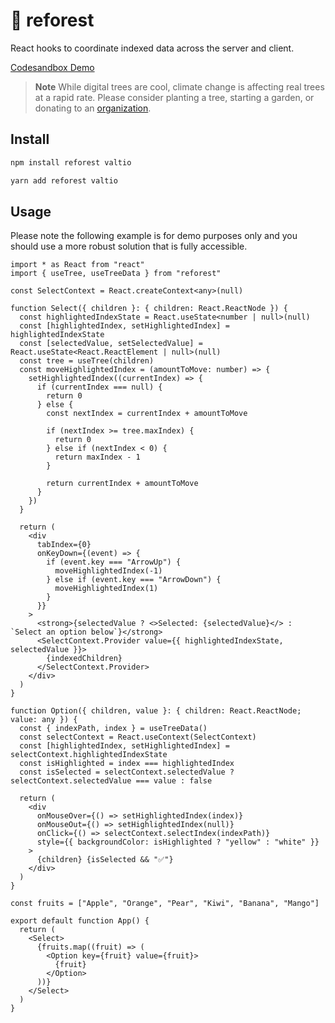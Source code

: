 # 🌲 reforest

React hooks to coordinate indexed data across the server and client.

[Codesandbox Demo](https://codesandbox.io/s/useindexedchildren-demo-0bpkby)

> **Note**
> While digital trees are cool, climate change is affecting real trees at a rapid rate. Please consider planting a tree, starting a garden, or donating to an [organization](https://onetreeplanted.org/).

## Install

```bash
npm install reforest valtio
```

```bash
yarn add reforest valtio
```

## Usage

Please note the following example is for demo purposes only and you should use a more robust solution that is fully accessible.

```tsx
import * as React from "react"
import { useTree, useTreeData } from "reforest"

const SelectContext = React.createContext<any>(null)

function Select({ children }: { children: React.ReactNode }) {
  const highlightedIndexState = React.useState<number | null>(null)
  const [highlightedIndex, setHighlightedIndex] = highlightedIndexState
  const [selectedValue, setSelectedValue] = React.useState<React.ReactElement | null>(null)
  const tree = useTree(children)
  const moveHighlightedIndex = (amountToMove: number) => {
    setHighlightedIndex((currentIndex) => {
      if (currentIndex === null) {
        return 0
      } else {
        const nextIndex = currentIndex + amountToMove

        if (nextIndex >= tree.maxIndex) {
          return 0
        } else if (nextIndex < 0) {
          return maxIndex - 1
        }

        return currentIndex + amountToMove
      }
    })
  }

  return (
    <div
      tabIndex={0}
      onKeyDown={(event) => {
        if (event.key === "ArrowUp") {
          moveHighlightedIndex(-1)
        } else if (event.key === "ArrowDown") {
          moveHighlightedIndex(1)
        }
      }}
    >
      <strong>{selectedValue ? <>Selected: {selectedValue}</> : `Select an option below`}</strong>
      <SelectContext.Provider value={{ highlightedIndexState, selectedValue }}>
        {indexedChildren}
      </SelectContext.Provider>
    </div>
  )
}

function Option({ children, value }: { children: React.ReactNode; value: any }) {
  const { indexPath, index } = useTreeData()
  const selectContext = React.useContext(SelectContext)
  const [highlightedIndex, setHighlightedIndex] = selectContext.highlightedIndexState
  const isHighlighted = index === highlightedIndex
  const isSelected = selectContext.selectedValue ? selectContext.selectedValue === value : false

  return (
    <div
      onMouseOver={() => setHighlightedIndex(index)}
      onMouseOut={() => setHighlightedIndex(null)}
      onClick={() => selectContext.selectIndex(indexPath)}
      style={{ backgroundColor: isHighlighted ? "yellow" : "white" }}
    >
      {children} {isSelected && "✅"}
    </div>
  )
}

const fruits = ["Apple", "Orange", "Pear", "Kiwi", "Banana", "Mango"]

export default function App() {
  return (
    <Select>
      {fruits.map((fruit) => (
        <Option key={fruit} value={fruit}>
          {fruit}
        </Option>
      ))}
    </Select>
  )
}
```

